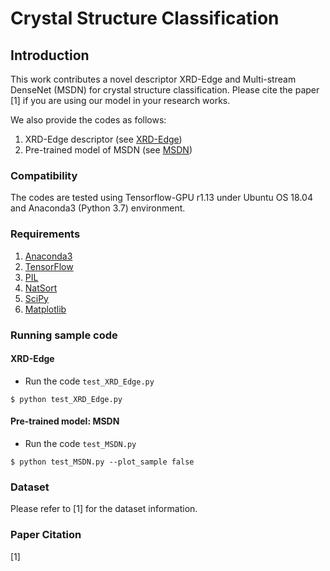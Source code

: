 # Crystal Structure Classification

## Introduction
This work contributes a novel descriptor XRD-Edge and Multi-stream DenseNet (MSDN) for crystal structure classification.
Please cite the paper [1] if you are using our model in your research works.

We also provide the codes as follows:
  1) XRD-Edge descriptor (see [XRD-Edge](https://github.com/tiongleslie/crystal-structure-classification/tree/master/XRD-Edge))
  2) Pre-trained model of MSDN (see [MSDN](https://github.com/tiongleslie/crystal-structure-classification/tree/master/MSDN))

### Compatibility
The codes are tested using Tensorflow-GPU r1.13 under Ubuntu OS 18.04 and Anaconda3 (Python 3.7) environment.

### Requirements
  1) [Anaconda3](https://www.anaconda.com/distribution/#download-section)
  2) [TensorFlow](https://www.tensorflow.org/install/pip)
  3) [PIL](https://anaconda.org/anaconda/pillow)
  4) [NatSort](https://pypi.org/project/natsort/)
  5) [SciPy](https://anaconda.org/anaconda/scipy)
  6) [Matplotlib](https://anaconda.org/conda-forge/matplotlib)
 
### Running sample code
#### XRD-Edge
- Run the code `test_XRD_Edge.py`
```shell
$ python test_XRD_Edge.py
```

#### Pre-trained model: MSDN
- Run the code `test_MSDN.py`
```shell
$ python test_MSDN.py --plot_sample false
```

### Dataset
Please refer to [1] for the dataset information.

### Paper Citation
  [1]
